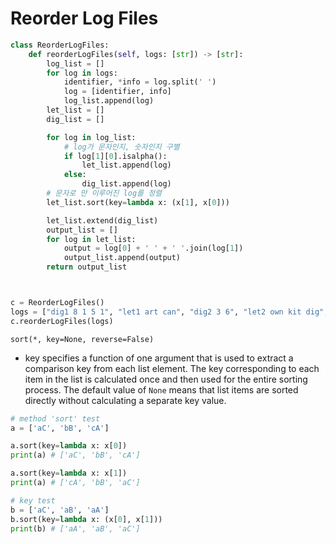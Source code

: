 # Reorder Log Files

```python
class ReorderLogFiles:
    def reorderLogFiles(self, logs: [str]) -> [str]:
        log_list = []
        for log in logs:
            identifier, *info = log.split(' ')
            log = [identifier, info]
            log_list.append(log)
        let_list = []
        dig_list = []

        for log in log_list:
            # log가 문자인지, 숫자인지 구별
            if log[1][0].isalpha():
                let_list.append(log)
            else:
                dig_list.append(log)
        # 문자로 만 이루어진 log를 정렬
        let_list.sort(key=lambda x: (x[1], x[0]))

        let_list.extend(dig_list)
        output_list = []
        for log in let_list:
            output = log[0] + ' ' + ' '.join(log[1])
            output_list.append(output)
        return output_list



c = ReorderLogFiles()
logs = ["dig1 8 1 5 1", "let1 art can", "dig2 3 6", "let2 own kit dig", "let3 art zero"]
c.reorderLogFiles(logs)
```

`sort(*, key=None, reverse=False)`

- key specifies a function of one argument that is used to extract a comparison key from each list element. The key corresponding to each item in the list is calculated once and then used for the entire sorting process. The default value of `None` means that list items are sorted directly without calculating a separate key value.

```python
# method 'sort' test
a = ['aC', 'bB', 'cA']

a.sort(key=lambda x: x[0])
print(a) # ['aC', 'bB', 'cA']

a.sort(key=lambda x: x[1])
print(a) # ['cA', 'bB', 'aC']

# key test
b = ['aC', 'aB', 'aA']
b.sort(key=lambda x: (x[0], x[1]))
print(b) # ['aA', 'aB', 'aC']
```
